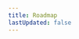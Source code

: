 ```yaml
---
title: Roadmap
lastUpdated: false
---
```


<script setup>
import RoadmapView from './RoadmapView.vue'
</script>

<RoadmapView />